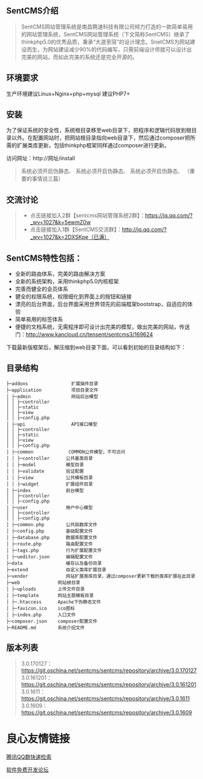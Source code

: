 ## SentCMS介绍
> SentCMS网站管理系统是南昌腾速科技有限公司倾力打造的一款简单易用的网站管理系统，SentCMS网站管理系统（下文简称SentCMS）继承了thinkphp5.0的优秀品质，秉承“大道至简”的设计理念。SnetCMS为网站建设而生，为网站建设减少90%的代码编写，只需前端设计师就可以设计出完美的网站，而如此完美的系统还是完全开源的。

## 环境要求

生产环境建议Linux+Nginx+php+mysql
建议PHP7+

## 安装

为了保证系统的安全性，系统根目录移至web目录下，把程序和逻辑代码放到根目录以外。在配置网站时，把网站根目录指向web目录下，然后通过composer把所需的扩展类库更新，包括thinkphp框架同样通过composer进行更新。

访问网址：http://网址/install

> 系统必须开启伪静态、
> 系统必须开启伪静态、
> 系统必须开启伪静态、
>（重要的事情说三篇）

## 交流讨论

>  * 点击链接加入2群【sentcms网站管理系统2群】：https://jq.qq.com/?_wv=1027&k=5ewmZ0w
>  * 点击链接加入1群【SentCMS交流群】：http://jq.qq.com/?_wv=1027&k=2DXSKpe（已满）


## SentCMS特性包括：
* 全新的路由体系，完美的路由解决方案
* 全新的系统架构，采用thinkphp5.0内核框架
* 完善而健全的会员体系
* 健全的权限系统，权限细化到界面上的按钮和链接
* 漂亮的后台界面，后台界面采用世界领先的前端框架bootstrap，自适应的体验
* 简单易用的标签体系
* 便捷的文档系统，无需程序即可设计出完美的模型，做出完美的网站，传送门：http://www.kancloud.cn/tensent/sentcms3/169624

下载最新版框架后，解压缩到web目录下面，可以看到初始的目录结构如下：
## 目录结构
~~~
├─addons                扩展插件目录
├─application           项目目录文件
│ ├─admin               网站后台模型
│ │ ├─controller
│ │ ├─static
│ │ ├─view
│ │ ├─config.php
│ ├─api                 API接口模型
│ │ ├─controller
│ │ ├─static
│ │ ├─view
│ │ ├─config.php
│ ├─common             COMMON公共模型，不可访问
│ │ ├─controller      公共基类目录
│ │ ├─model           模型目录
│ │ ├─validate        验证配置
│ │ ├─view            公共模板目录
│ │ ├─widget          扩展组件目录
│ ├─index             前台模型
│ │ ├─controller
│ │ ├─config.php
│ ├─user              用户中心模型
│ │ ├─controller
│ │ ├─config.php
│ ├─common.php        公共函数库文件
│ ├─config.php        基础配置文件
│ ├─database.php      数据库配置文件
│ ├─route.php         路由配置文件
│ ├─tags.php          行为扩展配置文件
│ ├─ueditor.json      编辑配置文件
├─data                缓存以及备份目录
├─extend              自定义类库扩展目录
├─vendor              网站扩展类库目录，通过composer更新下载的类库扩展在此目录
├─web              网站根目录
│ ├─uploads        上传文件目录
│ ├─template       网站主题模板目录
│ ├─.htaccess      Apache下伪静态文件
│ ├─favicon.ico    ico图标
│ ├─index.php      入口文件
├─composer.json    composer配置文件
├─README.md        系统介绍文件
~~~

## 版本列表

> 3.0.170127： https://git.oschina.net/sentcms/sentcms/repository/archive/3.0.170127
> 3.0.161201：https://git.oschina.net/sentcms/sentcms/repository/archive/3.0.161201
> 3.0.1611：https://git.oschina.net/sentcms/sentcms/repository/archive/3.0.1611
> 3.0.1609：https://git.oschina.net/sentcms/sentcms/repository/archive/3.0.1609

 # 良心友情链接

[腾讯QQ群快速检索](http://u.720life.cn/s/8cf73f7c)

[软件免费开发论坛](http://u.720life.cn/s/bbb01dc0)